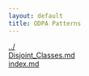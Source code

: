 ```yaml
---
layout: default
title: ODPA Patterns
---
```

  
[../](../)  
[Disjoint_Classes.md](./Disjoint_Classes.md)  
[index.md](./index.md)  
